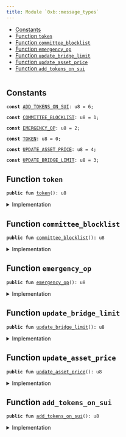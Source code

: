 ```yaml
---
title: Module `0xb::message_types`
---
```




-  [Constants](#@Constants_0)
-  [Function `token`](#0xb_message_types_token)
-  [Function `committee_blocklist`](#0xb_message_types_committee_blocklist)
-  [Function `emergency_op`](#0xb_message_types_emergency_op)
-  [Function `update_bridge_limit`](#0xb_message_types_update_bridge_limit)
-  [Function `update_asset_price`](#0xb_message_types_update_asset_price)
-  [Function `add_tokens_on_sui`](#0xb_message_types_add_tokens_on_sui)


<pre><code></code></pre>



<a name="@Constants_0"></a>

## Constants


<a name="0xb_message_types_ADD_TOKENS_ON_SUI"></a>



<pre><code><b>const</b> <a href="message_types.md#0xb_message_types_ADD_TOKENS_ON_SUI">ADD_TOKENS_ON_SUI</a>: u8 = 6;
</code></pre>



<a name="0xb_message_types_COMMITTEE_BLOCKLIST"></a>



<pre><code><b>const</b> <a href="message_types.md#0xb_message_types_COMMITTEE_BLOCKLIST">COMMITTEE_BLOCKLIST</a>: u8 = 1;
</code></pre>



<a name="0xb_message_types_EMERGENCY_OP"></a>



<pre><code><b>const</b> <a href="message_types.md#0xb_message_types_EMERGENCY_OP">EMERGENCY_OP</a>: u8 = 2;
</code></pre>



<a name="0xb_message_types_TOKEN"></a>



<pre><code><b>const</b> <a href="message_types.md#0xb_message_types_TOKEN">TOKEN</a>: u8 = 0;
</code></pre>



<a name="0xb_message_types_UPDATE_ASSET_PRICE"></a>



<pre><code><b>const</b> <a href="message_types.md#0xb_message_types_UPDATE_ASSET_PRICE">UPDATE_ASSET_PRICE</a>: u8 = 4;
</code></pre>



<a name="0xb_message_types_UPDATE_BRIDGE_LIMIT"></a>



<pre><code><b>const</b> <a href="message_types.md#0xb_message_types_UPDATE_BRIDGE_LIMIT">UPDATE_BRIDGE_LIMIT</a>: u8 = 3;
</code></pre>



<a name="0xb_message_types_token"></a>

## Function `token`



<pre><code><b>public</b> <b>fun</b> <a href="message_types.md#0xb_message_types_token">token</a>(): u8
</code></pre>



<details>
<summary>Implementation</summary>


<pre><code><b>public</b> <b>fun</b> <a href="message_types.md#0xb_message_types_token">token</a>(): u8 { <a href="message_types.md#0xb_message_types_TOKEN">TOKEN</a> }
</code></pre>



</details>

<a name="0xb_message_types_committee_blocklist"></a>

## Function `committee_blocklist`



<pre><code><b>public</b> <b>fun</b> <a href="message_types.md#0xb_message_types_committee_blocklist">committee_blocklist</a>(): u8
</code></pre>



<details>
<summary>Implementation</summary>


<pre><code><b>public</b> <b>fun</b> <a href="message_types.md#0xb_message_types_committee_blocklist">committee_blocklist</a>(): u8 { <a href="message_types.md#0xb_message_types_COMMITTEE_BLOCKLIST">COMMITTEE_BLOCKLIST</a> }
</code></pre>



</details>

<a name="0xb_message_types_emergency_op"></a>

## Function `emergency_op`



<pre><code><b>public</b> <b>fun</b> <a href="message_types.md#0xb_message_types_emergency_op">emergency_op</a>(): u8
</code></pre>



<details>
<summary>Implementation</summary>


<pre><code><b>public</b> <b>fun</b> <a href="message_types.md#0xb_message_types_emergency_op">emergency_op</a>(): u8 { <a href="message_types.md#0xb_message_types_EMERGENCY_OP">EMERGENCY_OP</a> }
</code></pre>



</details>

<a name="0xb_message_types_update_bridge_limit"></a>

## Function `update_bridge_limit`



<pre><code><b>public</b> <b>fun</b> <a href="message_types.md#0xb_message_types_update_bridge_limit">update_bridge_limit</a>(): u8
</code></pre>



<details>
<summary>Implementation</summary>


<pre><code><b>public</b> <b>fun</b> <a href="message_types.md#0xb_message_types_update_bridge_limit">update_bridge_limit</a>(): u8 { <a href="message_types.md#0xb_message_types_UPDATE_BRIDGE_LIMIT">UPDATE_BRIDGE_LIMIT</a> }
</code></pre>



</details>

<a name="0xb_message_types_update_asset_price"></a>

## Function `update_asset_price`



<pre><code><b>public</b> <b>fun</b> <a href="message_types.md#0xb_message_types_update_asset_price">update_asset_price</a>(): u8
</code></pre>



<details>
<summary>Implementation</summary>


<pre><code><b>public</b> <b>fun</b> <a href="message_types.md#0xb_message_types_update_asset_price">update_asset_price</a>(): u8 { <a href="message_types.md#0xb_message_types_UPDATE_ASSET_PRICE">UPDATE_ASSET_PRICE</a> }
</code></pre>



</details>

<a name="0xb_message_types_add_tokens_on_sui"></a>

## Function `add_tokens_on_sui`



<pre><code><b>public</b> <b>fun</b> <a href="message_types.md#0xb_message_types_add_tokens_on_sui">add_tokens_on_sui</a>(): u8
</code></pre>



<details>
<summary>Implementation</summary>


<pre><code><b>public</b> <b>fun</b> <a href="message_types.md#0xb_message_types_add_tokens_on_sui">add_tokens_on_sui</a>(): u8 { <a href="message_types.md#0xb_message_types_ADD_TOKENS_ON_SUI">ADD_TOKENS_ON_SUI</a> }
</code></pre>



</details>
